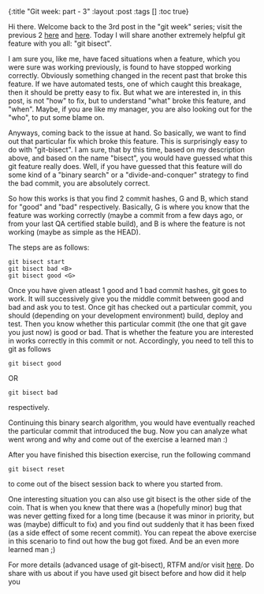 {:title "Git week: part - 3"
 :layout :post
 :tags  []
 :toc true}

Hi there. Welcome back to the 3rd post in the "git week" series; visit the previous 2 [here](http://www.golb.in/git-week-part-1-13.html) and [here](http://www.golb.in/git-week-part-2-14.html). Today I will share another extremely helpful git feature with you all: "git bisect".

I am sure you, like me, have faced situations when a feature, which you were sure was working previously, is found to have stopped working correctly. Obviously something changed in the recent past that broke this feature. If we have automated tests, one of which caught this breakage, then it should be pretty easy to fix. But what we are interested in, in this post, is not "how" to fix, but to understand "what" broke this feature, and "when". Maybe, if you are like my manager, you are also looking out for the "who", to put some blame on.

Anyways, coming back to the issue at hand. So basically, we want to find out that particular fix which broke this feature. This is surprisingly easy to do with "git-bisect". I am sure, that by this time, based on my description above, and based on the name "bisect", you would have guessed what this git feature really does. Well, if you have guessed that this feature will do some kind of a "binary search" or a "divide-and-conquer" strategy to find the bad commit, you are absolutely correct.

So how this works is that you find 2 commit hashes, G and B, which stand for "good" and "bad" respectively. Basically, G is where you know that the feature was working correctly (maybe a commit from a few days ago, or from your last QA certified stable build), and B is where the feature is not working (maybe as simple as the HEAD).

The steps are as follows:

```
git bisect start
git bisect bad <B>
git bisect good <G>
```

Once you have given atleast 1 good and 1 bad commit hashes, git goes to work. It will successively give you the middle commit between good and bad and ask you to test. Once git has checked out a particular commit, you should (depending on your development environment) build, deploy and test. Then you know whether this particular commit (the one that git gave you just now) is good or bad. That is whether the feature you are interested in works correctly in this commit or not. Accordingly, you need to tell this to git as follows

```
git bisect good
```

OR

```
git bisect bad
```

respectively.

Continuing this binary search algorithm, you would have eventually reached the particular commit that introduced the bug. Now you can analyze what went wrong and why and come out of the exercise a learned man :)

After you have finished this bisection exercise, run the following command

```
git bisect reset
```

to come out of the bisect session back to where you started from.

One interesting situation you can also use git bisect is the other side of the coin. That is when you knew that there was a (hopefully minor) bug that was never getting fixed for a long time (because it was minor in priority, but was (maybe) difficult to fix) and you find out suddenly that it has been fixed (as a side effect of some recent commit). You can repeat the above exercise in this scenario to find out how the bug got fixed. And be an even more learned man ;)

For more details (advanced usage of git-bisect), RTFM and/or visit [here](http://git-scm.com/docs/git-bisect). Do share with us about if you have used git bisect before and how did it help you
